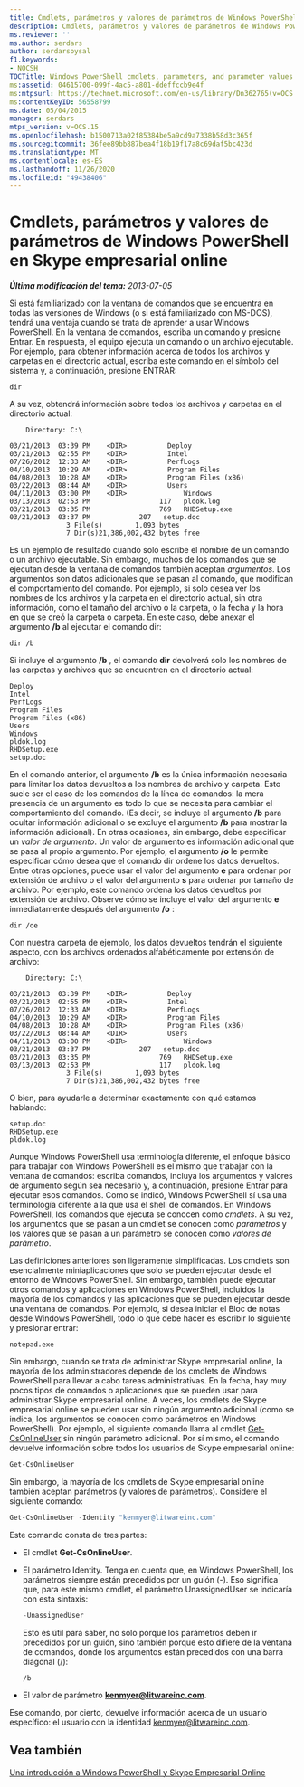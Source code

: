 ```yaml
---
title: Cmdlets, parámetros y valores de parámetros de Windows PowerShell en Skype empresarial online
description: Cmdlets, parámetros y valores de parámetros de Windows PowerShell en Skype empresarial online.
ms.reviewer: ''
ms.author: serdars
author: serdarsoysal
f1.keywords:
- NOCSH
TOCTitle: Windows PowerShell cmdlets, parameters, and parameter values
ms:assetid: 04615700-099f-4ac5-a801-ddeffccb9e4f
ms:mtpsurl: https://technet.microsoft.com/en-us/library/Dn362765(v=OCS.15)
ms:contentKeyID: 56558799
ms.date: 05/04/2015
manager: serdars
mtps_version: v=OCS.15
ms.openlocfilehash: b1500713a02f85384be5a9cd9a7338b58d3c365f
ms.sourcegitcommit: 36fee89bb887bea4f18b19f17a8c69daf5bc423d
ms.translationtype: MT
ms.contentlocale: es-ES
ms.lasthandoff: 11/26/2020
ms.locfileid: "49438406"
---
```

# <a name="windows-powershell-cmdlets-parameters-and-parameter-values-in-skype-for-business-online"></a>Cmdlets, parámetros y valores de parámetros de Windows PowerShell en Skype empresarial online

<div data-xmlns="http://www.w3.org/1999/xhtml">

<div class="topic" data-xmlns="https://www.w3.org/1999/xhtml" data-msxsl="urn:schemas-microsoft-com:xslt" data-cs="https://msdn.microsoft.com/">

<div data-asp="https://msdn2.microsoft.com/asp">



</div>

<div id="mainSection">

<div id="mainBody">

<span> </span>

_**Última modificación del tema:** 2013-07-05_

Si está familiarizado con la ventana de comandos que se encuentra en todas las versiones de Windows (o si está familiarizado con MS-DOS), tendrá una ventaja cuando se trata de aprender a usar Windows PowerShell. En la ventana de comandos, escriba un comando y presione Entrar. En respuesta, el equipo ejecuta un comando o un archivo ejecutable. Por ejemplo, para obtener información acerca de todos los archivos y carpetas en el directorio actual, escriba este comando en el símbolo del sistema y, a continuación, presione ENTRAR:

```console
dir
```

A su vez, obtendrá información sobre todos los archivos y carpetas en el directorio actual:

```console
    Directory: C:\

03/21/2013  03:39 PM    <DIR>          Deploy
03/21/2013  02:55 PM    <DIR>          Intel
07/26/2012  12:33 AM    <DIR>          PerfLogs
04/10/2013  10:29 AM    <DIR>          Program Files
04/08/2013  10:28 AM    <DIR>          Program Files (x86)
03/22/2013  08:44 AM    <DIR>          Users
04/11/2013  03:00 PM    <DIR>              Windows
03/13/2013  02:53 PM                 117   pldok.log
03/21/2013  03:35 PM                 769   RHDSetup.exe
03/21/2013  03:37 PM            207   setup.doc
              3 File(s)        1,093 bytes
              7 Dir(s)21,386,002,432 bytes free
```

Es un ejemplo de resultado cuando solo escribe el nombre de un comando o un archivo ejecutable. Sin embargo, muchos de los comandos que se ejecutan desde la ventana de comandos también aceptan *argumentos*. Los argumentos son datos adicionales que se pasan al comando, que modifican el comportamiento del comando. Por ejemplo, si solo desea ver los nombres de los archivos y la carpeta en el directorio actual, sin otra información, como el tamaño del archivo o la carpeta, o la fecha y la hora en que se creó la carpeta o carpeta. En este caso, debe anexar el argumento **/b** al ejecutar el comando dir:

```console
dir /b
```

Si incluye el argumento **/b** , el comando **dir** devolverá solo los nombres de las carpetas y archivos que se encuentren en el directorio actual:

```console
Deploy
Intel
PerfLogs
Program Files
Program Files (x86)
Users
Windows
pldok.log
RHDSetup.exe
setup.doc
```

En el comando anterior, el argumento **/b** es la única información necesaria para limitar los datos devueltos a los nombres de archivo y carpeta. Esto suele ser el caso de los comandos de la línea de comandos: la mera presencia de un argumento es todo lo que se necesita para cambiar el comportamiento del comando. (Es decir, se incluye el argumento **/b** para ocultar información adicional o se excluye el argumento **/b** para mostrar la información adicional). En otras ocasiones, sin embargo, debe especificar un *valor de argumento*. Un valor de argumento es información adicional que se pasa al propio argumento. Por ejemplo, el argumento **/o** le permite especificar cómo desea que el comando dir ordene los datos devueltos. Entre otras opciones, puede usar el valor del argumento **e** para ordenar por extensión de archivo o el valor del argumento **s** para ordenar por tamaño de archivo. Por ejemplo, este comando ordena los datos devueltos por extensión de archivo. Observe cómo se incluye el valor del argumento **e** inmediatamente después del argumento **/o** :

```console
dir /oe
```

Con nuestra carpeta de ejemplo, los datos devueltos tendrán el siguiente aspecto, con los archivos ordenados alfabéticamente por extensión de archivo:

```console
    Directory: C:\

03/21/2013  03:39 PM    <DIR>          Deploy
03/21/2013  02:55 PM    <DIR>          Intel
07/26/2012  12:33 AM    <DIR>          PerfLogs
04/10/2013  10:29 AM    <DIR>          Program Files
04/08/2013  10:28 AM    <DIR>          Program Files (x86)
03/22/2013  08:44 AM    <DIR>          Users
04/11/2013  03:00 PM    <DIR>              Windows
03/21/2013  03:37 PM            207   setup.doc
03/21/2013  03:35 PM                 769   RHDSetup.exe
03/13/2013  02:53 PM                 117   pldok.log
              3 File(s)        1,093 bytes
              7 Dir(s)21,386,002,432 bytes free
```

O bien, para ayudarle a determinar exactamente con qué estamos hablando:

```console
setup.doc  
RHDSetup.exe  
pldok.log
```

Aunque Windows PowerShell usa terminología diferente, el enfoque básico para trabajar con Windows PowerShell es el mismo que trabajar con la ventana de comandos: escriba comandos, incluya los argumentos y valores de argumento según sea necesario y, a continuación, presione Entrar para ejecutar esos comandos. Como se indicó, Windows PowerShell sí usa una terminología diferente a la que usa el shell de comandos. En Windows PowerShell, los comandos que ejecuta se conocen como *cmdlets*. A su vez, los argumentos que se pasan a un cmdlet se conocen como *parámetros* y los valores que se pasan a un parámetro se conocen como *valores de parámetro*.

Las definiciones anteriores son ligeramente simplificadas. Los cmdlets son esencialmente miniaplicaciones que solo se pueden ejecutar desde el entorno de Windows PowerShell. Sin embargo, también puede ejecutar otros comandos y aplicaciones en Windows PowerShell, incluidos la mayoría de los comandos y las aplicaciones que se pueden ejecutar desde una ventana de comandos. Por ejemplo, si desea iniciar el Bloc de notas desde Windows PowerShell, todo lo que debe hacer es escribir lo siguiente y presionar entrar:

```console
notepad.exe
```

Sin embargo, cuando se trata de administrar Skype empresarial online, la mayoría de los administradores depende de los cmdlets de Windows PowerShell para llevar a cabo tareas administrativas. En la fecha, hay muy pocos tipos de comandos o aplicaciones que se pueden usar para administrar Skype empresarial online. A veces, los cmdlets de Skype empresarial online se pueden usar sin ningún argumento adicional (como se indica, los argumentos se conocen como parámetros en Windows PowerShell). Por ejemplo, el siguiente comando llama al cmdlet [Get-CsOnlineUser](https://technet.microsoft.com/library/JJ994026(v=OCS.15)) sin ningún parámetro adicional. Por sí mismo, el comando devuelve información sobre todos los usuarios de Skype empresarial online:

```powershell
Get-CsOnlineUser
```

Sin embargo, la mayoría de los cmdlets de Skype empresarial online también aceptan parámetros (y valores de parámetros). Considere el siguiente comando:

```powershell
Get-CsOnlineUser -Identity "kenmyer@litwareinc.com"
```

Este comando consta de tres partes:

  - El cmdlet **Get-CsOnlineUser**.

  - El parámetro Identity. Tenga en cuenta que, en Windows PowerShell, los parámetros siempre están precedidos por un guión (-). Eso significa que, para este mismo cmdlet, el parámetro UnassignedUser se indicaría con esta sintaxis:
    
    ```powershell
    -UnassignedUser
    ```
    
    Esto es útil para saber, no solo porque los parámetros deben ir precedidos por un guión, sino también porque esto difiere de la ventana de comandos, donde los argumentos están precedidos con una barra diagonal (/):
    
    ```console
    /b
    ```

  - El valor de parámetro **kenmyer@litwareinc.com**.

Ese comando, por cierto, devuelve información acerca de un usuario específico: el usuario con la identidad kenmyer@litwareinc.com.

<div>

## <a name="see-also"></a>Vea también


[Una introducción a Windows PowerShell y Skype Empresarial Online](https://technet.microsoft.com/library/Dn362785(v=OCS.15))  
  

</div>

</div>

<span> </span>

</div>

</div>

</div>


